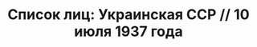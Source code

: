 ---
title: 'Список лиц: Украинская ССР // 10 июля 1937 года'
description: РГАСПИ, ф.17, т.2, оп.171, дело 410, лист 39
images:
- /disk/pictures/v02/17-171-410-039.jpg
- /disk/pictures/v02/17-171-410-040.jpg
- /disk/pictures/v02/17-171-410-041.jpg
---